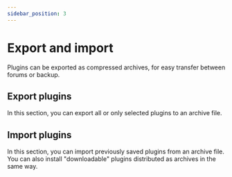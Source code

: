 ```yaml
---
sidebar_position: 3
---
```


# Export and import
Plugins can be exported as compressed archives, for easy transfer between forums or backup.

## Export plugins
In this section, you can export all or only selected plugins to an archive file.

## Import plugins
In this section, you can import previously saved plugins from an archive file. You can also install "downloadable" plugins distributed as archives in the same way.

